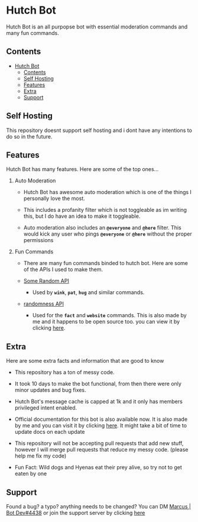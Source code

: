 
# Hutch Bot

Hutch Bot is an all purpopse bot with essential moderation commands and many fun commands.

## Contents

- [Hutch Bot](#hutch-bot)
  - [Contents](#contents)
  - [Self Hosting](#self-hosting)
  - [Features](#features)
  - [Extra](#extra)
  - [Support](#support)

## Self Hosting

This repository doesnt support self hosting and i dont have any intentions to do so in the future.

## Features

Hutch Bot has many features. Here are some of the top ones...

1. Auto Moderation

    - Hutch Bot has awesome auto moderation which is one of the things I personally love the most.

    - This includes a profanity filter which is not toggleable as im writing this, but I do have an idea to make it toggleable.

    - Auto moderation also includes an **`@everyone`** and **`@here`** filter. This would kick any user who pings **`@everyone`** or **`@here`** without the proper permissions

2. Fun Commands

    - There are many fun commands binded to hutch bot. Here are some of the APIs I used to make them.

    - [Some Random API](https://some-random-api.ml/)

        - Used by **`wink`**, **`pat`**, **`hug`** and similar commands.

    - [randomness API](https://randomness-api.herokuapp.com/)

        - Used for the **`fact`** and **`website`** commands. This is also made by me and it happens to be open source too. you can view it by clicking [here](https://github.com/MarzaElise/randomness-api).

## Extra

Here are some extra facts and information that are good to know

- This repository has a ton of messy code.

- It took 10 days to make the bot functional, from then there were only minor updates and bug fixes.

- Hutch Bot's message cache is capped at 1k and it only has members privileged intent enabled.

- Official documentation for this bot is also available now. It is also made by me and you can visit it by clicking [here](https:hutch-bot.readthedocs.io/). It might take a bit of time to update docs on each update

- This repository will not be accepting pull requests that add new stuff, however I will merge pull requests that reduce my messy code. (please help me fix my code)

- Fun Fact: Wild dogs and Hyenas eat their prey alive, so try not to get eaten by one

## Support

Found a bug? a typo? anything needs to be changed? You can DM [Marcus | Bot Dev#4438](https://discord.com/users/754557382708822137) or join the support server by clicking [here](https://discord.gg/NVHJcGdWBC)
